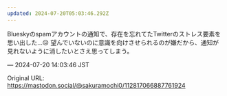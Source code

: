 ```yaml
---
updated: 2024-07-20T05:03:46.292Z
---
```


<p>Blueskyのspamアカウントの通知で、存在を忘れてたTwitterのストレス要素を思い出した…😔 望んでいないのに意識を向けさせられるのが嫌だから、通知が見れないように消したいとさえ思ってしまう。</p>

&mdash; 2024-07-20 14:03:46 JST

Original URL: https://mastodon.social/@sakuramochi0/112817066887761924
